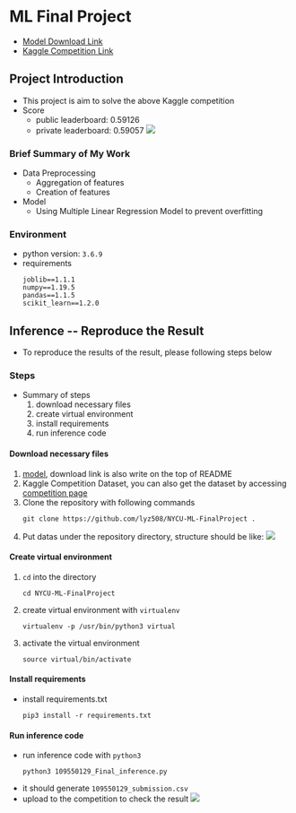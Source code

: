 # ML Final Project
- [Model Download Link](https://drive.google.com/file/d/1w2nkK2jngo0MQT92QuAgzX3ZN5pjwPpy/view?usp=sharing)
- [Kaggle Competition Link](https://www.kaggle.com/competitions/tabular-playground-series-aug-2022/leaderboard)

## Project Introduction
- This project is aim to solve the above Kaggle competition
- Score
    - public leaderboard: 0.59126
    - private leaderboard: 0.59057
    ![](https://hedgedoc.linyz.org/uploads/134ea281-45df-4b31-9085-9b2da049523a.png)


### Brief Summary of My Work
- Data Preprocessing
    - Aggregation of features
    - Creation of features
- Model
    - Using Multiple Linear Regression Model to prevent overfitting

### Environment
- python version: `3.6.9`
- requirements
    ```
    joblib==1.1.1
    numpy==1.19.5
    pandas==1.1.5
    scikit_learn==1.2.0
    ```

## Inference -- Reproduce the Result
- To reproduce the results of the result, please following steps below

### Steps
- Summary of steps
    1. download necessary files
    2. create virtual environment
    3. install requirements
    4. run inference code
#### Download necessary files
1. [model](https://drive.google.com/file/d/1w2nkK2jngo0MQT92QuAgzX3ZN5pjwPpy/view?usp=sharing), download link is also write on the top of README
2. Kaggle Competition Dataset, you can also get the dataset by accessing [competition page](https://www.kaggle.com/competitions/tabular-playground-series-aug-2022/leaderboard)
3. Clone the repository with following commands
    ```
    git clone https://github.com/lyz508/NYCU-ML-FinalProject .
    ```
4. Put datas under the repository directory, structure should be like:
    ![](https://hedgedoc.linyz.org/uploads/69ef8e27-2f2e-43dd-b63c-83fc8647e2dd.png)
    
#### Create virtual environment
1. `cd` into the directory
    ```
    cd NYCU-ML-FinalProject
    ```
2. create virtual environment with `virtualenv`
    ```
    virtualenv -p /usr/bin/python3 virtual
    ```
3. activate the virtual environment
    ```
    source virtual/bin/activate
    ```

#### Install requirements
- install requirements.txt
    ```
    pip3 install -r requirements.txt
    ```

#### Run inference code
- run inference code with `python3`
    ```
    python3 109550129_Final_inference.py
    ```
- it should generate `109550129_submission.csv`
- upload to the competition to check the result
    ![](https://hedgedoc.linyz.org/uploads/d2c672b2-2c69-4230-bbb4-e000d1a06d83.png)